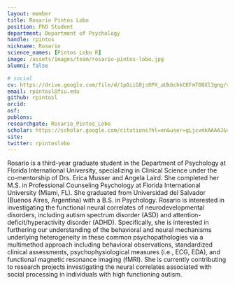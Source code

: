 ```yaml
---
layout: member
title: Rosario Pintos Lobo
position: PhD Student
department: Department of Psychology
handle: rpintos
nickname: Rosario
science_names: [Pintos Lobo R]
image: /assets/images/team/rosario-pintos-lobo.jpg
alumni: false

# social
cv: https://drive.google.com/file/d/1pOiiG8js0PX_aUk6chkCKFmTO0Xl3gng/view?usp=sharing
email: rpintosl@fiu.edu
github: rpintosl
orcid:
osf:
publons:
researchgate: Rosario_Pintos_Lobo
scholar: https://scholar.google.com/citations?hl=en&user=gLjcvmkAAAAJ&view_op=list_works&gmla=AJsN-F4S_3SlZ0KhZYLg1M5DKE9LmTFNfUhCM3K_zXN3at0XBy5WVKmPw0RQgfikViKbWNCFH-EvF6zAxr6QcScCYuTV8H-SAQ
site:
twitter: rpintoslobo
---
```


Rosario is a third-year graduate student in the Department of Psychology at Florida International University, specializing in Clinical Science under the co-mentorship of Drs. Erica Musser and Angela Laird. She completed her M.S. in Professional Counseling Psychology at Florida International University (Miami, FL). She graduated from Universidad del Salvador (Buenos Aires, Argentina) with a B.S. in Psychology. Rosario is interested in investigating the functional neural correlates of neurodevelopmental disorders, including autism spectrum disorder (ASD) and attention-deficit/hyperactivity disorder (ADHD). Specifically, she is interested in furthering our understanding of the behavioral and neural mechanisms underlying heterogeneity in these common psychopathologies via a multimethod approach including behavioral observations, standardized clinical assessments, psychophysiological measures (i.e., ECG, EDA), and functional magnetic resonance imaging (fMRI). She is currently contributing to research projects investigating the neural correlates associated with social processing in individuals with high functioning autism.

